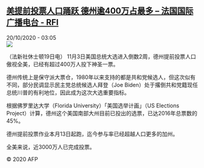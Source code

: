 <!--1603158930000-->
[美提前投票人口踊跃  德州逾400万占最多 – 法国国际广播电台 - RFI](http://www.rfi.fr//cn/contenu/20201020-%E7%BE%8E%E6%8F%90%E5%89%8D%E6%8A%95%E7%A5%A8%E4%BA%BA%E5%8F%A3%E8%B8%8A%E8%B7%83-%E5%BE%B7%E5%B7%9E%E9%80%BE400%E4%B8%87%E5%8D%A0%E6%9C%80%E5%A4%9A)
------

<div>20/10/2020 - 03:05</div><img src="https://s.rfi.fr/media/display/4fadf516-1275-11eb-89b1-005056bff430/w:310/p:16x9/int0001b.201020090503.jpg"><div class="t-content__body u-clearfix"><p>（法新社休士顿19日电）    11月3日美国总统大选进入倒数2周，德州提前投票人口傲视全美，已经有超过400万人投下神圣一票。</p><p>    德州传统上是保守派大票仓，1980年以来支持的都是共和党候选人，但这次似有不同，部分民调显示民主党总统候选人拜登（Joe Biden）处于撂倒共和党籍现任总统川普的有利地位，因此成为这次大选重要指标。</p><p>    根据佛罗里达大学（Florida University）「美国选举计画」（US Elections Project）计算，德州这个美国南部大州目前已投出的选票，已达2016年总票数的45%。</p><p>    德州提前投票作业本月13日起跑，迄今参与率已经超越人口更多的加州。</p><p>    全美来说，近3000万人已完成投票。</p><p class="t-copyright">© 2020 AFP</p>        </div>
